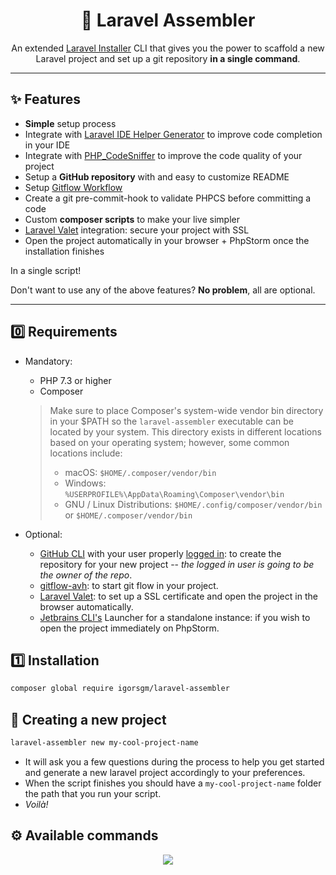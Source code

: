 <h1 align="center">🧰 Laravel Assembler</h1>

<p align="center">An extended <a href="https://laravel.com/docs/8.x/installation#the-laravel-installer" target="_blank">Laravel Installer</a> CLI that gives you the power to scaffold a new Laravel project and set up a git repository <b>in a single command</b>.</p>

<hr/>

## ✨ Features
- **Simple** setup process
- Integrate with [Laravel IDE Helper Generator](https://github.com/barryvdh/laravel-ide-helper) to improve code completion in your IDE   
- Integrate with [PHP_CodeSniffer](https://github.com/squizlabs/PHP_CodeSniffer) to improve the code quality of your project
- Setup a **GitHub repository** with and easy to customize README
- Setup [Gitflow Workflow](https://www.atlassian.com/git/tutorials/comparing-workflows/gitflow-workflow) 
- Create a git pre-commit-hook to validate PHPCS before committing a code  
- Custom **composer scripts** to make your live simpler
- [Laravel Valet](https://laravel.com/docs/master/valet) integration: secure your project with SSL
- Open the project automatically in your browser + PhpStorm once the installation finishes 

In a single script!

Don't want to use any of the above features? **No problem**, all are optional.

------

## 0️⃣ Requirements

- Mandatory:
    - PHP 7.3 or higher
    - Composer

    > Make sure to place Composer's system-wide vendor bin directory in your $PATH so the `laravel-assembler` executable can be located by your system.
    This directory exists in different locations based on your operating system; however, some common locations include:
    > - macOS: `$HOME/.composer/vendor/bin`
    > - Windows: `%USERPROFILE%\AppData\Roaming\Composer\vendor\bin`
    > - GNU / Linux Distributions: `$HOME/.config/composer/vendor/bin` or `$HOME/.composer/vendor/bin`

- Optional:
    - [GitHub CLI](https://cli.github.com) with your user properly [logged in](https://cli.github.com/manual/gh_auth_login): to create the repository for your new project -- *the logged in user is going to be the owner of the repo*.
    - [gitflow-avh](https://github.com/petervanderdoes/gitflow-avh): to start git flow in your project.
    - [Laravel Valet](https://laravel.com/docs/master/valet): to set up a SSL certificate and open the project in the browser automatically.
    - [Jetbrains CLI's](https://www.jetbrains.com/help/phpstorm/working-with-the-ide-features-from-command-line.html) Launcher for a standalone instance: if you wish to open the project immediately on PhpStorm.   

## 1️⃣ Installation

```sh
composer global require igorsgm/laravel-assembler
```

## 🚀 Creating a new project

```sh
laravel-assembler new my-cool-project-name
```
- It will ask you a few questions during the process to help you get started and generate a new laravel project accordingly to your preferences.
- When the script finishes you should have a `my-cool-project-name` folder the path that you run your script.
- *Voilà!*

## ⚙️ Available commands

<p align="center"><img src="https://user-images.githubusercontent.com/14129843/107869503-c57b7a00-6e43-11eb-9298-7de408074fdb.png" /></p>
